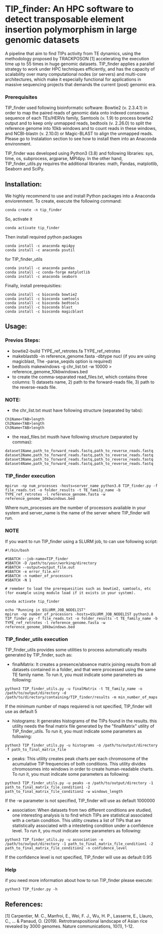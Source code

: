# TIP_finder: An HPC software to detect transposable element insertion polymorphism in large genomic datasets
A pipeline that aim to find TIPs activity from TE dynamics, using the methodology proposed by TRACKPOSON [1] accelerating the execution time up to 55 times in huge genomic datasets. TIP_finder applies a parallel strategy to work under HPC techniques efficiently, and has the capacity of scalability over many computational nodes (or servers) and multi-core architectures, which make it especially functional for applications in massive sequencing projects that demands the current (post) genomic era. 

### Prerequisites
TIP_finder used following bioinformatic software: Bowtie2 (v. 2.3.4.1) in order to map the paired reads of genomic data onto indexed consensus sequence of each TEs/HERVs family, Samtools (v. 1.9) to process bowtie2 output and to keep only unmapped reads, bedtools (v. 2.26.0) to split the reference genome into 10kb windows and to count reads in these windows, and NCBI-blastn (v. 2.10.0) or Magic-BLAST to align the unmapped reads. Please go to Instalation section to see how to install them into an Anaconda environment.

TIP_finder was developed using Python3 (3.8) and following libraries: sys, time, os, subprocess, argparse, MPI4py. In the other hand, TIP_finder_utils.py requires the additional libraries: math, Pandas, matplotlib, Seaborn and SciPy.

## Installation:
We highly recommend to use and install Python packages into a Anaconda enviorenment. To create, execute the following command:
```
conda create -n tip_finder
```
So, activate it
```
conda activate tip_finder
```
Then install required python packages
```
conda install -c anaconda mpi4py
conda install -c anaconda psutil
```
for TIP_finder_utils
```
conda install -c anaconda pandas 
conda install -c conda-forge matplotlib
conda install -c anaconda seaborn
```
Finally, install prerequisities:
```
conda install -c bioconda bowtie2
conda install -c bioconda samtools
conda install -c bioconda bedtools
conda install -c bioconda blast
conda install -c bioconda magicblast
```
## Usage:

### Previos Steps:
- bowtie2-build TYPE_ref_retrotes.fa TYPE_ref_retrotes
- makeblastdb -in reference_genome.fasta -dbtype nucl (if you are using magicblast, The -parse_seqids option is required)
- bedtools makewindows -g chr_list.txt -w 10000 > reference_genome_10kbwindows.bed
- to create the comma-separated read_files.txt, which contains three columns: 1) datasets name, 2) path to the forward-reads file, 3) path to the reverse-reads file. 

### NOTE: 

- the chr_list.txt must have following structure (separated by tabs):
```
Ch1Name<TAB>length
Ch2Name<TAB>length
Ch3Name<TAB>length  
```
- the read_files.txt musth have following structure (separated by commas):
```
dataset1Name,path_to_forward_reads.fastq,path_to_reverse_reads.fastq
dataset2Name,path_to_forward_reads.fastq,path_to_reverse_reads.fastq
dataset3Name,path_to_forward_reads.fastq,path_to_reverse_reads.fastq
dataset4Name,path_to_forward_reads.fastq,path_to_reverse_reads.fastq
```
### TIP_finder execution
```
mpirun -np num_processes -hosts=server_name python3.8 TIP_finder.py -f file_reads.txt -o folder_results -t TE_family_name -b TYPE_ref_retrotes -l reference_genome.fasta -w reference_genome_10kbwindows.bed
```
Where num_processes are the number of processors available in your system and server_name is the name of the server where TIP_finder will run.

### NOTE
If you want to run TIP_finder using a SLURM job, to can use following script:
```
#!/bin/bash

#SBATCH --job-name=TIP_finder
#SBATCH -D /path/to/your/working/directory
#SBATCH --output=output_file.out
#SBATCH -e error_file.err
#SBATCH -n number_of_processors
#SBATCH -N 1

# remeber to load the prerequesities such as bowtie2, samtools, etc (for example using module load if it exists in your system).

conda activate tip_finder

echo "Running in $SLURM_JOB_NODELIST"
mpirun -np number_of_processors -hosts=$SLURM_JOB_NODELIST python3.8 TIP_finder.py -f file_reads.txt -o folder_results -t TE_family_name -b TYPE_ref_retrotes -l reference_genome.fasta -w reference_genome_10kbwindows.bed
```
### TIP_finder_utils execution
TIP_finder_utils provides some utilities to process automatically results generated by TIP_finder, such as:
- finalMatrix: It creates a presence/absence matrix joining results from all datasets contained in a folder, and that were processed using the same TE family name. 
To run it, you must indicate some parameters as following:
```
python3 TIP_finder_utils.py -u finalMatrix -t TE_family_name -o /path/to/output/directory -d /path/to/directory/containing/TIP_finder/results -m min_number_of_maps
```
If the minimum number of maps requiered is not specified, TIP_finder will use as default 5
- histograms: It generates histograms of the TIPs found in the results. this utility needs the final matrix file generated by the "finalMatrix" utility of TIP_finder_utils. 
To run it, you must indicate some parameters as following:
```
python3 TIP_finder_utils.py -u histograms -o /path/to/output/directory -f path_to_final_matrix_file
```
- peaks: This utility creates peak charts per each chromosome of the acumulative TIP frequencies of both conditions. This utility divides chromosomes into windows in order to create human-readable charts. 
To run it, you must indicate some parameters as following:
```
python3 TIP_finder_utils.py -u peaks -o /path/to/output/directory -1 path_to_final_matrix_file_condition1 -2 path_to_final_matrix_file_condition2 -w windows_length
```
If the -w parameter is not specified, TIP_finder will use as default 1000000
- association: When datasets from two different conditions are studied, one interesting analysis is to find which TIPs are statistical associated with a certain condition. This utility creates a list of TIPs that are statistically associated with a intesteting condition under a confidence level.
To run it, you must indicate some parameters as following:
```
python3 TIP_finder_utils.py -u association -o /path/to/output/directory -1 path_to_final_matrix_file_condition1 -2 path_to_final_matrix_file_condition2 -n confidence_level
```
If the confidence level is not specified, TIP_finder will use as default 0.95
### Help
if you need more information about how to run TIP_finder please execute:
```
python3 TIP_finder.py -h
```

## References:

[1] Carpentier, M. C., Manfroi, E., Wei, F. J., Wu, H. P., Lasserre, E., Llauro, C., ... & Panaud, O. (2019). Retrotranspositional landscape of Asian rice revealed by 3000 genomes. Nature communications, 10(1), 1-12.
